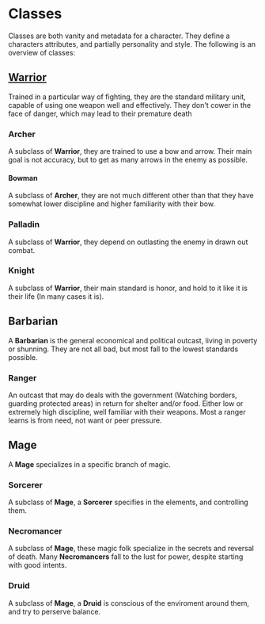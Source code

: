 # Classes

Classes are both vanity and metadata for a character. They define a characters attributes, and partially personality and style. The following is an overview of classes:

## [Warrior](./Warrior)

Trained in a particular way of fighting, they are the standard military unit, capable of using one weapon well and effectively. They don't cower in the face of danger, which may lead to their premature death

### Archer 

A subclass of __Warrior__, they are trained to use a bow and arrow. Their main goal is not accuracy, but to get as many arrows in the enemy as possible.

#### Bowman 

A subclass of __Archer__, they are not much different other than that they have somewhat lower discipline and higher familiarity with their bow.

### Palladin

A subclass of __Warrior__, they depend on outlasting the enemy in drawn out combat.

### Knight

A subclass of __Warrior__, their main standard is honor, and hold to it like it is their life (In many cases it is).

## Barbarian

A __Barbarian__ is the general economical and political outcast, living in poverty or shunning. They are not all bad, but most fall to the lowest standards possible.

### Ranger

An outcast that may do deals with the government (Watching borders, guarding protected areas) in return for shelter and/or food. Either low or extremely high discipline, well familiar with their weapons. Most a ranger learns is from need, not want or peer pressure.

## Mage

A __Mage__ specializes in a specific branch of magic.

### Sorcerer 

A subclass of __Mage__, a __Sorcerer__ specifies in the elements, and controlling them.

### Necromancer

A subclass of __Mage__, these magic folk specialize in the secrets and reversal of death. Many __Necromancers__ fall to the lust for power, despite starting with good intents.

### Druid

A subclass of __Mage__, a __Druid__ is conscious of the enviroment around them, and try to perserve balance.